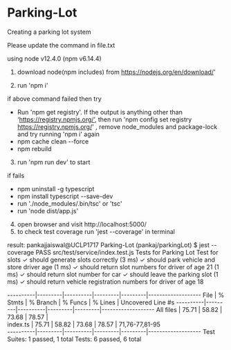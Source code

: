 # Parking-Lot
Creating a parking lot system

Please update the command in file.txt

using node v12.4.0 (npm v6.14.4)

1. download node(npm includes) from https://nodejs.org/en/download/'

2. run 'npm i'

if above command failed then try
 * Run 'npm get registry'. If the output is anything other than ‘https://registry.npmjs.org/’, then run
   'npm config set registry https://registry.npmjs.org/' , remove node_modules and package-lock and try running 'npm i' again
 * npm cache clean --force
 * npm rebuild

3. run 'npm run dev' to start

if fails
* npm uninstall -g typescript
* npm install typescript --save-dev
* run './node_modules/.bin/tsc' or 'tsc'
* run 'node dist/app.js'


4. open browser and visit http://localhost:5000/
5. to check test coverage run 'jest --coverage' in terminal


result:
pankajjaiswal@UCLP1717 Parking-Lot (pankaj/parkingLot) $ jest --coverage
 PASS  src/test/service/index.test.js
  Tests for Parking Lot
    Test for slots
      ✓ should generate slots correctly (3 ms)
      ✓ should park vehicle and store driver age (1 ms)
      ✓ should return slot numbers for driver of age 21 (1 ms)
      ✓ should return slot number for car
      ✓ should leave the parking slot (1 ms)
      ✓ should return vehicle registration numbers for driver of age 18

----------|---------|----------|---------|---------|-------------------
File      | % Stmts | % Branch | % Funcs | % Lines | Uncovered Line #s 
----------|---------|----------|---------|---------|-------------------
All files |   75.71 |    58.82 |   73.68 |   78.57 |                   
 index.ts |   75.71 |    58.82 |   73.68 |   78.57 | 71,76-77,81-95    
----------|---------|----------|---------|---------|-------------------
Test Suites: 1 passed, 1 total
Tests:       6 passed, 6 total


